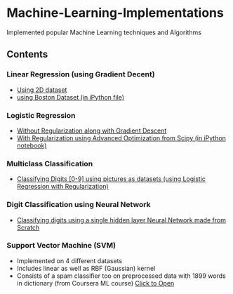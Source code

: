 # Machine-Learning-Implementations

Implemented popular Machine Learning techniques and Algorithms

## Contents

### Linear Regression (using Gradient Decent)

* [Using 2D dataset](https://github.com/fazeVaib/Machine-Learning-Implementations/blob/master/LinearRegression/main.py)
* [using Boston Dataset (in iPython file)](https://github.com/fazeVaib/Machine-Learning-Implementations/blob/master/LinearRegression/Linear-Reg-MultiVar.ipynb)

### Logistic Regression

* [Without Regularization along with Gradient Descent](https://github.com/fazeVaib/Machine-Learning-Implementations/blob/master/LogisticRegression/LogReg.py)
* [With Regularization using Advanced Optimization from Scipy (in iPython notebook)](https://github.com/fazeVaib/Machine-Learning-Implementations/blob/master/LogisticRegression/RegulareizedLogReg.ipynb)

### Multiclass Classification

* [Classifying Digits [0-9] using pictures as datasets (using Logistic Regression with Regularization)](https://github.com/fazeVaib/Machine-Learning-Implementations/blob/master/MultiClassificationLR/Multiclass_classification.ipynb)

### Digit Classification using Neural Network

* [Classifying digits using a single hidden layer Neural Network made from Scratch](https://github.com/fazeVaib/Machine-Learning-Implementations/blob/master/NeuralNetwork/NeuralNetwork.ipynb)

### Support Vector Machine (SVM)


* Implemented on 4 different datasets
* Includes linear as well as RBF (Gaussian) kernel
* Consists of a spam classifier too on preprocessed data with 1899 words in dictionary (from Coursera ML course)
[Click to Open](https://github.com/fazeVaib/Machine-Learning-Implementations/blob/master/SVM/SVM.ipynb)